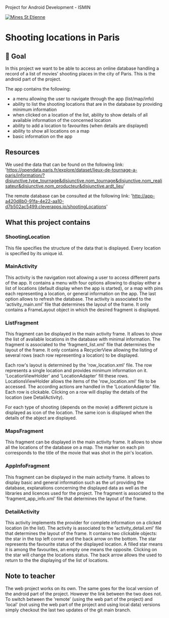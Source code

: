 Project for Android Development - ISMIN

[![Mines St Etienne](./logo.png)](https://www.mines-stetienne.fr/)

# Shooting locations in Paris

## 📝 Goal

In this project we want to be able to access an online database handling a record of a list of movies' shooting places in the city of Paris.
This is the android part of the project.

The app contains the following:
- a menu allowing the user to navigate through the app (list/map/info)
- ability to list the shooting locations that are in the database by providing minimum information
- when clicked on a location of the list, ability to show details of all available information of the concerned location
- ability to add a location to favourites (when details are displayed)
- ability to show all locations on a map
- basic information on the app

## Resources

We used the data that can be found on the following link:
'https://opendata.paris.fr/explore/dataset/lieux-de-tournage-a-paris/information/?disjunctive.type_tournage&disjunctive.nom_tournage&disjunctive.nom_realisateur&disjunctive.nom_producteur&disjunctive.ardt_lieu'

The remote database can be consulted at the following link:
'http://app-a420d8b0-91fa-4e22-aa10-d7b502ac5499.cleverapps.io/shootingLocations'

## What this project contains

### ShootingLocation

This file specifies the structure of the data that is displayed. Every location is specified by its unique id.

### MainActivity

This activity is the navigation root allowing a user to access different parts of the app. It contains a menu with four options allowing to display either a list of locations (default display when the app is started), or a map with pins each representing a location, or general information on the app. The last option allows to refresh the database.
The activity is associated to the 'activity_main.xml' file that determines the layout of the frame. It only contains a FrameLayout object in which the desired fragment is displayed.

### ListFragment

This fragment can be displayed in the main activity frame. It allows to show the list of available locations in the database with minimal information.
The fragment is associated to the 'fragment_list.xml' file that determines the layout of the frame. It only contains a RecyclerView allowing the listing of several rows (each row representing a location) to be displayed.

Each row's layout is determined by the 'row_location.xml' file. The row represents a single location and provides minimum information on it.
'LocationViewHolder' and 'LocationAdapter' fill these rows. LocationsViewHolder allows the items of the 'row_location.xml' file to be accessed. The according actions are handled in the 'LocationAdapter' file.
Each row is clickable. Clicking on a row will display the details of the location (see DetailActivity).

For each type of shooting (depends on the movie) a different picture is displayed as icon of the location. The same icon is displayed when the details of the abject are displayed.

### MapsFragment

This fragment can be displayed in the main activity frame. It allows to show all the locations of the database on a map. The marker on each pin corresponds to the title of the movie that was shot in the pin's location.

### AppInfoFragment

This fragment can be displayed in the main activity frame. It allows to display basic and general information such as the url providing the database, explanations concerning the displayed data as well as the libraries and licences used for the project.
The fragment is associated to the 'fragment_app_info.xml' file that determines the layout of the frame.

### DetailActivity

This activity implements the provider for complete information on a clicked location (in the list).
The activity is associated to the 'activity_detail.xml' file that determines the layout of the frame. It contains two clickable objects: the star in the top left corner and the back arrow on the bottom.  The star represents the favourite status of the displayed location. A filled star means it is among the favourites, an empty one means the opposite. Clicking on the star will change the locations status. The back arrow allows the used to return to the the displaying of the list of locations.


## Note to teacher

The web project works on its own. The same goes for the local version of the android part of the project. However the link between the two does not. To switch between the 'remote' (using the web part of the project) and 'local' (not using the web part of the project and using local data) versions simply checkout the last two updates of the git main branch.